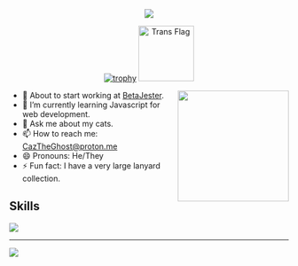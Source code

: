 <div align="center">
<a>
  <img src="https://capsule-render.vercel.app/api?type=waving&height=200&color=30fff8&text=About+Me">
</a>
</div>
<section align="center">
  
[![trophy](https://github-profile-trophy.vercel.app/?username=cnmhqwerty&theme=monokai&rank=S,AAA,AA,A,B,C&row=1&column=6)](https://github.com/ryo-ma/github-profile-trophy) <img text-align="bottom" width="100" height="100" alt="Trans Flag" src="https://github.com/user-attachments/assets/6b50e2cf-e01b-4e34-835f-5e438958eb57" />
</section>

<div>
<a href="https://github.com/anuraghazra/convoychat">
      <img height=200 align="right" src="https://github-readme-stats.vercel.app/api?username=cnmhqwerty" />
</a>
  
- 🔭 About to start working at [BetaJester](https://github.com/BetaJester-Ltd).
- 🌱 I’m currently learning Javascript for web development.
- 💬 Ask me about my cats.
- 📫 How to reach me: CazTheGhost@proton.me
- 😄 Pronouns: He/They
- ⚡ Fun fact: I have a very large lanyard collection.
</div>
<h2> Skills </h2>
<div>
  <p><a href="https://skillicons.dev">
    <img src="https://skillicons.dev/icons?i=cs,rider,unity,cpp,blender,unreal,dotnet,python,html" />
  </a></p>
  <hr/>
  <a href="https://git.io/typing-svg">
  <img src="https://readme-typing-svg.demolab.com/?lines=Always+starting+something+new....;Dreaming+up+my+next+project....;Working+on+my+backlog....;Craving+a+hot+chocolate...." />
</a>
</div>

